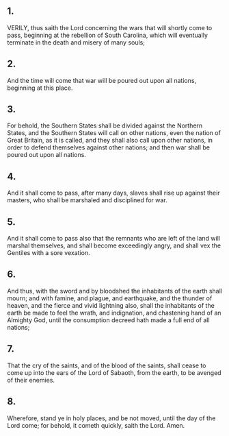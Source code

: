## 1.
VERILY, thus saith the Lord concerning the wars that will shortly come to pass, beginning at the rebellion of South Carolina, which will eventually terminate in the death and misery of many souls;
## 2.
And the time will come that war will be poured out upon all nations, beginning at this place.
## 3.
For behold, the Southern States shall be divided against the Northern States, and the Southern States will call on other nations, even the nation of Great Britain, as it is called, and they shall also call upon other nations, in order to defend themselves against other nations; and then war shall be poured out upon all nations.
## 4.
And it shall come to pass, after many days, slaves shall rise up against their masters, who shall be marshaled and disciplined for war.
## 5.
And it shall come to pass also that the remnants who are left of the land will marshal themselves, and shall become exceedingly angry, and shall vex the Gentiles with a sore vexation.
## 6.
And thus, with the sword and by bloodshed the inhabitants of the earth shall mourn; and with famine, and plague, and earthquake, and the thunder of heaven, and the fierce and vivid lightning also, shall the inhabitants of the earth be made to feel the wrath, and indignation, and chastening hand of an Almighty God, until the consumption decreed hath made a full end of all nations;
## 7.
That the cry of the saints, and of the blood of the saints, shall cease to come up into the ears of the Lord of Sabaoth, from the earth, to be avenged of their enemies.
## 8.
Wherefore, stand ye in holy places, and be not moved, until the day of the Lord come; for behold, it cometh quickly, saith the Lord. Amen.
